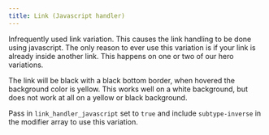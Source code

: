```yaml
---
title: Link (Javascript handler)
---
```

Infrequently used link variation. This causes the link handling to be done using javascript. The only reason to ever use this variation is if your link is already inside another link. This happens on one or two of our hero variations.


The link will be black with a black bottom border, when hovered the background color is yellow. This works well on a white background, but does not work at all on a yellow or black background.


Pass in `link_handler_javascript` set to `true` and include `subtype-inverse` in the modifier array to use this variation.
